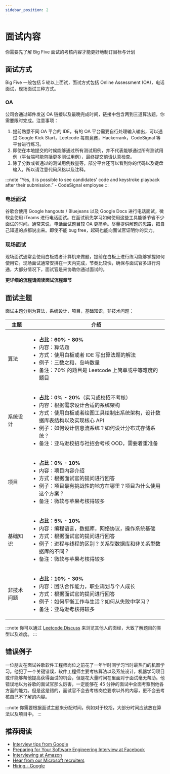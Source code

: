 ```yaml
---
sidebar_position: 2
---
```


# 面试内容

你需要先了解 Big Five 面试的考核内容才能更好地制订目标与计划

## 面试方式
Big Five 一般包括 5 轮以上面试，面试方式包括 Online Assessment (OA)，电话面试，现场面试三种方式。

### OA
公司会通过邮件发送 OA 链接以及最晚完成时间，链接中包含两到三道算法题，你需要限时完成。注意事项：

1. 提前熟悉不同 OA 平台的 IDE，有的 OA 平台需要自行处理输入输出，可以通过 Google Kick Start，Leetcode 每周竞赛，Hackerrank，CodeSignal 等平台进行练习。
2. 即使在本地提交的时候能够通过所有测试用例，并不代表能够通过所有测试用例（平台端可能包括更多测试用例），最终提交前请认真检查。
3. 除了分数或者通过的测试用例数量等，部分平台还可以看到你的代码以及键盘输入，所以请注意代码风格以及注释。

:::note
“Yes, it is possible to see candidates' code and keystroke playback after their submission.” - CodeSignal employee
:::

### 电话面试
谷歌会使用 Google hangouts / Bluejeans 以及 Google Docs 进行电话面试，微软会使用 iTeams 进行电话面试。在面试前先学习如何使用这些工具能够节省不少面试的时间。通常来说，电话面试题目较 OA 更简单。尽量提供解题的思路，把自己知道的点都说出来。即使不能 bug free，起码也能向面试官证明你的实力。

### 现场面试
现场面试通常会使用白板或者计算机来做题，提前在白板上进行练习能够掌握如何使用它。现场面试通常安排在一天内完成，节奏比较快，确保与面试官多进行沟通，大部分情况下，面试官是来协助你通过面试的。

**更详细的流程请阅读面试流程章节**

## 面试主题
面试主题分别为算法，系统设计，项目，基础知识，非技术问题：

| 主题        | 介绍 |
| ----------- | ---- |
| 算法        | <ul><li><b>占比：60% - 80%</b></li><li>内容：算法题</li><li>方式：使用白板或者 IDE 写出算法题的解法</li><li>例子：三数之和，岛屿数量</li><li>备注：70% 的题目是 Leetcode 上简单或中等难度的题目</li></ul>|
| 系统设计    | <ul><li><b>占比：0% - 20%</b>（实习或校招不考核）</li><li>内容：根据需求设计合适的系统架构</li><li>方式：使用白板或者绘图工具绘制出系统架构，设计数据库表结构以及实现核心 API</li><li>例子：如何设计信息流系统？如何设计分布式存储系统？</li><li>备注：亚马逊校招与社招会考核 OOD，需要着重准备</li></ul>|
| 项目        | <ul><li><b>占比：0% - 10%</b></li><li>内容：项目内容介绍</li><li>方式：根据面试官的提问进行回答</li><li>例子：项目最有挑战性的地方在哪里？项目为什么使用这个方案？</li><li>备注：微软与苹果考核得较多</li></ul>|
| 基础知识    | <ul><li><b>占比：5% - 10%</b></li><li>内容：编程语言，数据库，网络协议，操作系统基础</li><li>方式：根据面试官的提问进行回答</li><li>例子：进程与线程的区别？关系型数据库和非关系型数据库的不同？</li><li>备注：微软与苹果考核得较多</li></ul>|
| 非技术问题   | <ul><li><b>占比：10% - 30%</b></li><li>内容：团队合作能力，职业规划与个人成长</li><li>方式：根据面试官的提问进行回答</li><li>例子：如何平衡工作与生活？如何从失败中学习？</li><li>备注：亚马逊考核得较多</li></ul>|

:::note
你可以通过 [Leetcode Discuss](https://leetcode.com/discuss/interview-question?currentPage=1&orderBy=hot&query=) 来浏览其他人的面经，大致了解题目的类型以及难度。
:::


## 错误例子
一位朋友在面试谷歌软件工程师岗位之前花了一年半时间学习当时最热门的机器学习。他犯了一个关键错误，软件工程师主要考核算法以及系统设计，机器学习项目或许能够帮他提高获得面试的机会，但是花大量时间在里面对于面试毫无帮助。他错误地以为谷歌的面试官那么厉害，一定能够在 45 分钟的面试中全面考察到他各方面的能力。但是这是错的，面试官不会去考核岗位要求以外的内容，更不会去考核自己不了解的内容。

:::note
你需要根据面试主题来分配时间，例如对于校招，大部分时间应该放在算法以及项目中。
:::

## 推荐阅读

- [Interview tips from Google](https://careers.google.com/interview-tips/)
- [Preparing for Your Software Engineering Interview at Facebook](https://www.facebook.com/careers/life/preparing-for-your-software-engineering-interview-at-facebook)
- [Interviewing at Amazon](https://www.amazon.jobs/en/landing_pages/interviewing-at-amazon)
- [Hear from our Microsoft recruiters](https://careers.microsoft.com/u/us/en/interviewtips)
- [Hiring - Google](https://rework.withgoogle.com/subjects/hiring/)
